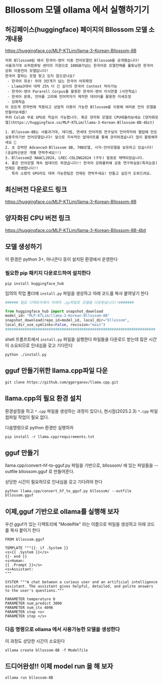 # Bllossom 모델 ollama 에서 실행하기기

## 허깅페이스(huggingface) 페이지의 Bllossom 모델 소개내용

https://huggingface.co/MLP-KTLim/llama-3-Korean-Bllossom-8B

```text
저희 Bllossom팀 에서 한국어-영어 이중 언어모델인 Bllossom을 공개했습니다!
서울과기대 슈퍼컴퓨팅 센터의 지원으로 100GB가넘는 한국어로 모델전체를 풀튜닝한 한국어 강화 이중언어 모델입니다!
한국어 잘하는 모델 찾고 있지 않으셨나요?
 - 한국어 최초! 무려 3만개가 넘는 한국어 어휘확장
 - Llama3대비 대략 25% 더 긴 길이의 한국어 Context 처리가능
 - 한국어-영어 Pararell Corpus를 활용한 한국어-영어 지식연결 (사전학습)
 - 한국어 문화, 언어를 고려해 언어학자가 제작한 데이터를 활용한 미세조정
 - 강화학습
이 모든게 한꺼번에 적용되고 상업적 이용이 가능한 Bllossom을 이용해 여러분 만의 모델을 만들어보세욥!
무려 Colab 무료 GPU로 학습이 가능합니다. 혹은 양자화 모델로 CPU에올려보세요 [양자화모델](https://huggingface.co/MLP-KTLim/llama-3-Korean-Bllossom-8B-4bit)

1. Bllossom-8B는 서울과기대, 테디썸, 연세대 언어자원 연구실의 언어학자와 협업해 만든 실용주의기반 언어모델입니다! 앞으로 지속적인 업데이트를 통해 관리하겠습니다 많이 활용해주세요 🙂
2. 초 강력한 Advanced-Bllossom 8B, 70B모델, 시각-언어모델을 보유하고 있습니다! (궁금하신분은 개별 연락주세요!!)
3. Bllossom은 NAACL2024, LREC-COLING2024 (구두) 발표로 채택되었습니다.
4. 좋은 언어모델 계속 업데이트 하겠습니다!! 한국어 강화를위해 공동 연구하실분(특히논문) 언제든 환영합니다!!
   특히 소량의 GPU라도 대여 가능한팀은 언제든 연락주세요! 만들고 싶은거 도와드려요.
```

## 최신버전 다운로드 링크

https://huggingface.co/MLP-KTLim/llama-3-Korean-Bllossom-8B

## 양자화된 CPU 버전 링크

https://huggingface.co/MLP-KTLim/llama-3-Korean-Bllossom-8B-4bit



## 모델 생성하기

이 환경은 python 3+, 아나콘다 등이 설치된 환경에서 운영한다

### 필요한 pip 패키지 다운로드하여 설치한다

```shell
pip install huggingface_hub
```

임의의 작업 폴더에 `install.py` 파일을 생성하고 아래 코드를 복사 붙여넣기 한다

```python
###### 필요 디렉토리에서 아래의 .py파일로 모델을 다운받습니다!!#######

from huggingface_hub import snapshot_download
model_id= "MLP-KTLim/llama-3-Korean-Bllossom-8B"
snapshot_download(repo_id=model_id, local_dir="bllossom",
local_dir_use_symlinks=False, revision="main")
#####################################################################
```

shell 프롬프트에서 `install.py` 파일을 실행한다
파일들을 다운로드 받는데 많은 시간이 소요되므로 인내심을 갖고 기다린다

```shell
python ./install.py
```

## gguf 만들기위한 llama.cpp파일 다운

```shell
git clone https://github.com/ggerganov/llama.cpp.git
```

## llama.cpp의 필요 환경 설치

환경설정을 하고 `*.cpp` 파일을 생성하는 과정이 있으나, 현시점(2025.2.3) `*.cpp` 파일 컴파일 작업이 필요 없다.

다음명령으로 python 환경만 실행하자

```shell
pip install -r llama.cpp/requirements.txt
```

## gguf 만들기

llama.cpp/convert-hf-to-gguf.py 파일을 기반으로,
bllossom/ 에 있는 파일들을 --outfile bllossom.gguf 로 만들어준다.

상당한 시간이 필요하므로 인내심을 갖고 기다려야 한다

```shell
python llama.cpp/convert_hf_to_gguf.py bllossom/ --outfile bllossom.gguf
```

## 이제,gguf 기반으로 ollama를 실행해 보자

우선 gguf가 있는 디렉토리에 "Modelfile" 라는 이름으로 파일을 생성하고 아래 코드를 복사 붙이기 한다

```text
FROM bllossom.gguf

TEMPLATE """{{- if .System }}
<s>{{ .System }}</s>
{{- end }}
<s>Human:
{{ .Prompt }}</s>
<s>Assistant:
"""

SYSTEM """A chat between a curious user and an artificial intelligence assistant. The assistant gives helpful, detailed, and polite answers to the user's questions."""

PARAMETER temperature 0
PARAMETER num_predict 3000
PARAMETER num_ctx 4096
PARAMETER stop <s>
PARAMETER stop </s>
```

### 다음 명령으로 ollama 에서 사용가능한 모델을 생성한다

이 과정도 상당한 시간이 소요된다

```shell
ollama create bllossom-8B -f Modelfile
```

## 드디어완성!! 이제 model run 을 해 보자

```shell
ollama run bllossom-8B
```
 